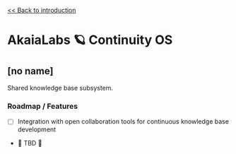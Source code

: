 [<< Back to introduction](/README.md)

# AkaiaLabs 🪐 Continuity OS

## [no name]

Shared knowledge base subsystem.

### Roadmap / Features

- [ ] Integration with open collaboration tools for continuous knowledge base development
- 🚧 TBD 🚧
